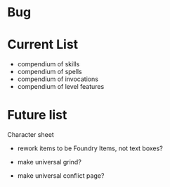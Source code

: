 # Bug

# Current List
 - compendium of skills
 - compendium of spells
 - compendium of invocations
 - compendium of level features

# Future list
Character sheet
 - rework items to be Foundry Items, not text boxes?
 
- make universal grind?
- make universal conflict page?